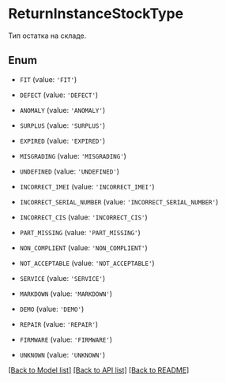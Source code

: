 # ReturnInstanceStockType

Тип остатка на складе.

## Enum

* `FIT` (value: `'FIT'`)

* `DEFECT` (value: `'DEFECT'`)

* `ANOMALY` (value: `'ANOMALY'`)

* `SURPLUS` (value: `'SURPLUS'`)

* `EXPIRED` (value: `'EXPIRED'`)

* `MISGRADING` (value: `'MISGRADING'`)

* `UNDEFINED` (value: `'UNDEFINED'`)

* `INCORRECT_IMEI` (value: `'INCORRECT_IMEI'`)

* `INCORRECT_SERIAL_NUMBER` (value: `'INCORRECT_SERIAL_NUMBER'`)

* `INCORRECT_CIS` (value: `'INCORRECT_CIS'`)

* `PART_MISSING` (value: `'PART_MISSING'`)

* `NON_COMPLIENT` (value: `'NON_COMPLIENT'`)

* `NOT_ACCEPTABLE` (value: `'NOT_ACCEPTABLE'`)

* `SERVICE` (value: `'SERVICE'`)

* `MARKDOWN` (value: `'MARKDOWN'`)

* `DEMO` (value: `'DEMO'`)

* `REPAIR` (value: `'REPAIR'`)

* `FIRMWARE` (value: `'FIRMWARE'`)

* `UNKNOWN` (value: `'UNKNOWN'`)

[[Back to Model list]](../README.md#documentation-for-models) [[Back to API list]](../README.md#documentation-for-api-endpoints) [[Back to README]](../README.md)


